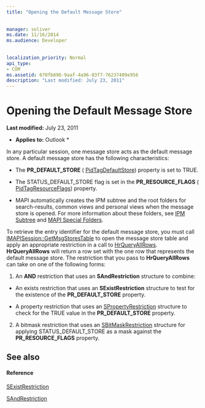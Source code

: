 ```yaml
---
title: "Opening the Default Message Store"
 
 
manager: soliver
ms.date: 11/16/2014
ms.audience: Developer
 
 
localization_priority: Normal
api_type:
- COM
ms.assetid: 670fb896-9aaf-4a96-83f7-76237409e956
description: "Last modified: July 23, 2011"
---
```


# Opening the Default Message Store

 **Last modified:** July 23, 2011 
  
 * **Applies to:** Outlook * 
  
In any particular session, one message store acts as the default message store. A default message store has the following characteristics:
  
- The **PR_DEFAULT_STORE** ( [PidTagDefaultStore](pidtagdefaultstore-canonical-property.md)) property is set to TRUE.
    
- The STATUS_DEFAULT_STORE flag is set in the **PR_RESOURCE_FLAGS** ( [PidTagResourceFlags](pidtagresourceflags-canonical-property.md)) property.
    
- MAPI automatically creates the IPM subtree and the root folders for search-results, common views and personal views when the message store is opened. For more information about these folders, see [IPM Subtree](ipm-subtree.md) and [MAPI Special Folders](mapi-special-folders.md). 
    
To retrieve the entry identifier for the default message store, you must call [IMAPISession::GetMsgStoresTable](imapisession-getmsgstorestable.md) to open the message store table and apply an appropriate restriction in a call to [HrQueryAllRows](hrqueryallrows.md). **HrQueryAllRows** will return a row set with the one row that represents the default message store. The restriction that you pass to **HrQueryAllRows** can take on one of the following forms: 
  
1. An **AND** restriction that uses an **SAndRestriction** structure to combine: 
    
  - An exists restriction that uses an **SExistRestriction** structure to test for the existence of the **PR_DEFAULT_STORE** property. 
    
  - A property restriction that uses an [SPropertyRestriction](spropertyrestriction.md) structure to check for the TRUE value in the **PR_DEFAULT_STORE** property. 
    
2. A bitmask restriction that uses an [SBitMaskRestriction](sbitmaskrestriction.md) structure for applying STATUS_DEFAULT_STORE as a mask against the **PR_RESOURCE_FLAGS** property. 
    
## See also

#### Reference

[SExistRestriction](sexistrestriction.md)
  
[SAndRestriction](sandrestriction.md)

